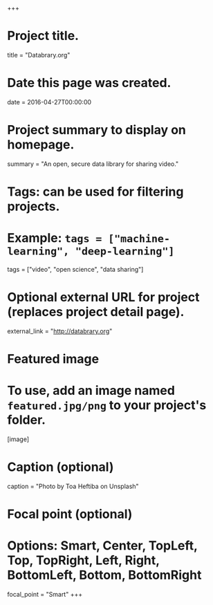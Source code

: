 +++
# Project title.
title = "Databrary.org"

# Date this page was created.
date = 2016-04-27T00:00:00

# Project summary to display on homepage.
summary = "An open, secure data library for sharing video."

# Tags: can be used for filtering projects.
# Example: `tags = ["machine-learning", "deep-learning"]`
tags = ["video", "open science", "data sharing"]

# Optional external URL for project (replaces project detail page).
external_link = "http://databrary.org"

# Featured image
# To use, add an image named `featured.jpg/png` to your project's folder. 
[image]
  # Caption (optional)
  caption = "Photo by Toa Heftiba on Unsplash"

  # Focal point (optional)
  # Options: Smart, Center, TopLeft, Top, TopRight, Left, Right, BottomLeft, Bottom, BottomRight
  focal_point = "Smart"
+++
